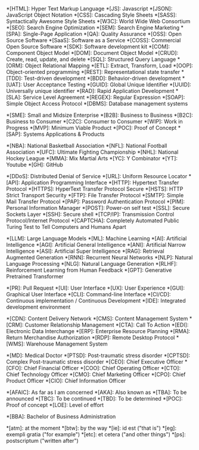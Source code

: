 
<!-- ## Programming, Products, Web Technology, Development, Processes -->
*[HTML]: Hyper Text Markup Language
*[JS]: Javascript
*[JSON]: JavaScript Object Notation
*[CSS]: Cascading Style Sheets
*[SASS]: Syntactically Awesome Style Sheets
*[W3C]: World Wide Web Consortium
*[SEO]: Search Engine Optimization
*[SEM]: Search Engine Marketing
*[SPA]: Single-Page Application
*[QA]: Quality Assurance
*[OSS]: Open Source Software
*[SaaS]: Software as a Service
*[COSS]: Commercial Open Source Software
*[SDK]: Software development kit
*[COM]: Component Object Model
*[DOM]: Document Object Model
*[CRUD]: Create, read, update, and delete
*[SQL]: Structured Query Language
*[ORM]: Object Relational Mapping
*[ETL]: Extract, Transform, Load
*[OOP]: Object-oriented programming
*[REST]: Representational state transfer
*[TDD]: Test-driven development
*[BDD]: Behavior-driven development
*[UAT]: User Acceptance Testing
*[GUID]: Global Unique Identifier
*[UUID]: Universally unique identifier
*[RAD]: Rapid Application Development
*[SLA]: Service Level Agreement
*[REGEX]: Regular Expression
*[SOAP]: Simple Object Access Protocol
*[DBMS]: Database management systems


<!-- ## Business Relation, Business-Types -->
*[SME]: Small and Midsize Enterprise
*[B2B]: Business to Business
*[B2C]: Business to Consumer
*[C2C]: Consumer to Consumer
*[WIP]: Work in Progress
*[MVP]: Minimum Viable Product
*[POC]: Proof of Concept
*[SAP]: Systems Applications & Products


<!-- ## Sports, Companies,  -->
*[NBA]: National Basketball Association
*[NFL]: National Football Association
*[UFC]: Ultimate Fighting Championship
*[NHL]: National Hockey League
*[MMA]: Mix Martial Arts
*[YC]: Y Combinator
*[YT]: Youtube
*[GH]: GitHub


<!-- ## Internet -->
*[DDoS]: Distributed Denial of Service
*[URL]: Uniform Resource Locator
*[API]: Application Programming Interface
*[HTTP]: Hypertext Transfer Protocol
*[HTTPS]: HyperText Transfer Protocol Secure
*[HSTS]: HTTP Strict Transport Security
*[FTP]: File Transfer Protocol
*[SMTP]: Simple Mail Transfer Protocol
*[PAP]: Password Authentication Protocol
*[PIM]: Personal Information Manager
*[POST]: Power-on self test
*[SSL]: Secure Sockets Layer
*[SSH]: Secure shell
*[TCP/IP]: Transmission Control Protocol/Internet Protocol
*[CAPTCHA]: Completely Automated Public Turing Test to Tell Computers and Humans Apart


<!-- ## AI, ML & LLM -->
*[LLM]: Large Language Models
*[ML]: Machine Learning
*[AI]: Artificial Intelligence
*[AGI]: Artificial General Intelligence
*[ANI]: Artificial Narrow Intelligence
*[ASI]: Artificial Super Intelligence
*[RAG]: Retrieval Augmented Generation
*[RNN]: Recurrent Neural Networks
*[NLP]: Natural Language Processing
*[NLG]: Natural Language Generation
*[RLHF]: Reinforcement Learning from Human Feedback
*[GPT]: Generative Pretrained Transformer


<!-- ## Git, Terminals & IDE -->
*[PR]: Pull Request
*[UI]: User Interface
*[UX]: User Experience
*[GUI]: Graphical User Interface
*[CLI]: Command-line Interface
*[CI/CD]: Continuous implementation / Continuous Development
*[IDE]: Integrated development environment



<!-- ## Data, Content, Management/Delivery -->
*[CDN]: Content Delivery Network
*[CMS]: Content Management System
*[CRM]: Customer Relationship Management
*[CTA]: Call To Action
*[EDI]: Electronic Data Interchange
*[ERP]: Enterprise Resource Planning
*[RMA]: Return Merchandise Authorization
*[RDP]: Remote Desktop Protocol
*[WMS]: Warehouse Management System


<!-- ## Health, Professions, Positions -->
*[MD]: Medical Doctor
*[PTSD]: Post-traumatic stress disorder
*[CPTSD]: Complex Post-traumatic stress disorder
*[CEO]: Chief Executive Officer
*[CFO]: Chief Financial Officer
*[COO]: Chief Operating Officer
*[CTO]: Chief Technology Officer
*[CMO]: Chief Marketing Officer
*[CPO]: Chief Product Officer
*[CIO]: Chief Information Officer


<!-- ## Misc -->
*[AFAIC]: As far as I am concerned
*[AKA]: Also known as
*[TBA]: To be announced
*[TBC]: To be continued
*[TBD]: To be determined
*[POC]: Proof of concept
*[LOE]: Level of effort


<!-- ## Yet to be labeled -->
*[BBA]: Bachelor of Business Administration



<!-- ## Misc lower-case -->
*[atm]: at the moment
*[btw]: by the way
*[ie]: id est ("that is")
*[eg]: exempli gratia ("for example")
*[etc]: et cetera ("and other things")
*[ps]: postscriptum ("written after")


